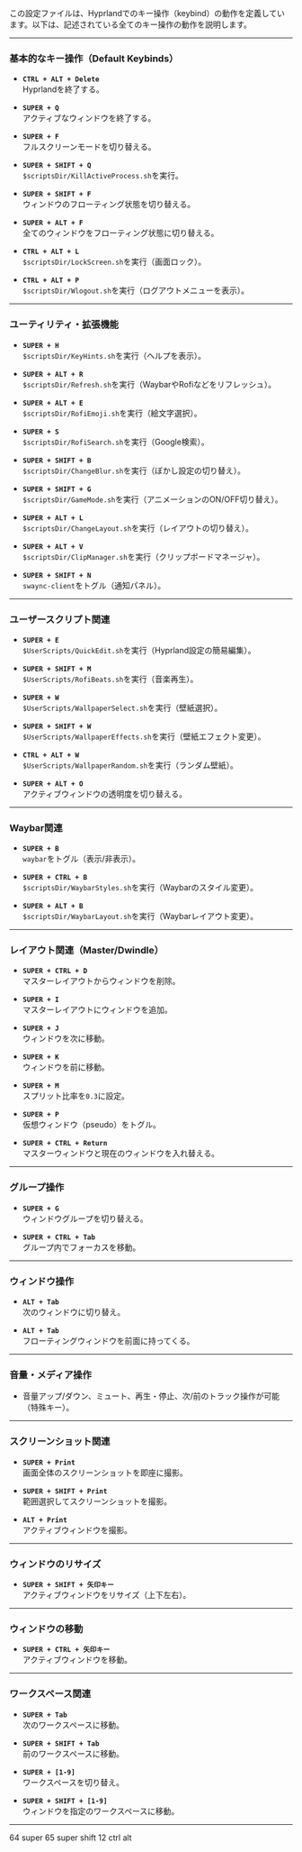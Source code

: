 この設定ファイルは、Hyprlandでのキー操作（keybind）の動作を定義しています。以下は、記述されている全てのキー操作の動作を説明します。

---

### 基本的なキー操作（Default Keybinds）
- **`CTRL + ALT + Delete`**  
  Hyprlandを終了する。

- **`SUPER + Q`**  
  アクティブなウィンドウを終了する。

- **`SUPER + F`**  
  フルスクリーンモードを切り替える。

- **`SUPER + SHIFT + Q`**  
  `$scriptsDir/KillActiveProcess.sh`を実行。

- **`SUPER + SHIFT + F`**  
  ウィンドウのフローティング状態を切り替える。

- **`SUPER + ALT + F`**  
  全てのウィンドウをフローティング状態に切り替える。

- **`CTRL + ALT + L`**  
  `$scriptsDir/LockScreen.sh`を実行（画面ロック）。

- **`CTRL + ALT + P`**  
  `$scriptsDir/Wlogout.sh`を実行（ログアウトメニューを表示）。

---

### ユーティリティ・拡張機能
- **`SUPER + H`**  
  `$scriptsDir/KeyHints.sh`を実行（ヘルプを表示）。

- **`SUPER + ALT + R`**  
  `$scriptsDir/Refresh.sh`を実行（WaybarやRofiなどをリフレッシュ）。

- **`SUPER + ALT + E`**  
  `$scriptsDir/RofiEmoji.sh`を実行（絵文字選択）。

- **`SUPER + S`**  
  `$scriptsDir/RofiSearch.sh`を実行（Google検索）。

- **`SUPER + SHIFT + B`**  
  `$scriptsDir/ChangeBlur.sh`を実行（ぼかし設定の切り替え）。

- **`SUPER + SHIFT + G`**  
  `$scriptsDir/GameMode.sh`を実行（アニメーションのON/OFF切り替え）。

- **`SUPER + ALT + L`**  
  `$scriptsDir/ChangeLayout.sh`を実行（レイアウトの切り替え）。

- **`SUPER + ALT + V`**  
  `$scriptsDir/ClipManager.sh`を実行（クリップボードマネージャ）。

- **`SUPER + SHIFT + N`**  
  `swaync-client`をトグル（通知パネル）。

---

### ユーザースクリプト関連
- **`SUPER + E`**  
  `$UserScripts/QuickEdit.sh`を実行（Hyprland設定の簡易編集）。

- **`SUPER + SHIFT + M`**  
  `$UserScripts/RofiBeats.sh`を実行（音楽再生）。

- **`SUPER + W`**  
  `$UserScripts/WallpaperSelect.sh`を実行（壁紙選択）。

- **`SUPER + SHIFT + W`**  
  `$UserScripts/WallpaperEffects.sh`を実行（壁紙エフェクト変更）。

- **`CTRL + ALT + W`**  
  `$UserScripts/WallpaperRandom.sh`を実行（ランダム壁紙）。

- **`SUPER + ALT + O`**  
  アクティブウィンドウの透明度を切り替える。

---

### Waybar関連
- **`SUPER + B`**  
  `waybar`をトグル（表示/非表示）。

- **`SUPER + CTRL + B`**  
  `$scriptsDir/WaybarStyles.sh`を実行（Waybarのスタイル変更）。

- **`SUPER + ALT + B`**  
  `$scriptsDir/WaybarLayout.sh`を実行（Waybarレイアウト変更）。

---

### レイアウト関連（Master/Dwindle）
- **`SUPER + CTRL + D`**  
  マスターレイアウトからウィンドウを削除。

- **`SUPER + I`**  
  マスターレイアウトにウィンドウを追加。

- **`SUPER + J`**  
  ウィンドウを次に移動。

- **`SUPER + K`**  
  ウィンドウを前に移動。

- **`SUPER + M`**  
  スプリット比率を`0.3`に設定。

- **`SUPER + P`**  
  仮想ウィンドウ（pseudo）をトグル。

- **`SUPER + CTRL + Return`**  
  マスターウィンドウと現在のウィンドウを入れ替える。

---

### グループ操作
- **`SUPER + G`**  
  ウィンドウグループを切り替える。

- **`SUPER + CTRL + Tab`**  
  グループ内でフォーカスを移動。

---

### ウィンドウ操作
- **`ALT + Tab`**  
  次のウィンドウに切り替え。

- **`ALT + Tab`**  
  フローティングウィンドウを前面に持ってくる。

---

### 音量・メディア操作
- 音量アップ/ダウン、ミュート、再生・停止、次/前のトラック操作が可能（特殊キー）。

---

### スクリーンショット関連
- **`SUPER + Print`**  
  画面全体のスクリーンショットを即座に撮影。

- **`SUPER + SHIFT + Print`**  
  範囲選択してスクリーンショットを撮影。

- **`ALT + Print`**  
  アクティブウィンドウを撮影。

---

### ウィンドウのリサイズ
- **`SUPER + SHIFT + 矢印キー`**  
  アクティブウィンドウをリサイズ（上下左右）。

---

### ウィンドウの移動
- **`SUPER + CTRL + 矢印キー`**  
  アクティブウィンドウを移動。

---

### ワークスペース関連
- **`SUPER + Tab`**  
  次のワークスペースに移動。

- **`SUPER + SHIFT + Tab`**  
  前のワークスペースに移動。

- **`SUPER + [1-9]`**  
  ワークスペースを切り替え。

- **`SUPER + SHIFT + [1-9]`**  
  ウィンドウを指定のワークスペースに移動。

---

64 super
65 super shift
12 ctrl alt

